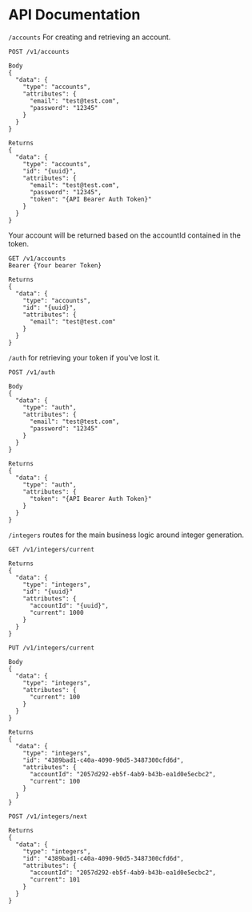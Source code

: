 # API Documentation

`/accounts` For creating and retrieving an account.
```
POST /v1/accounts

Body
{
  "data": {
    "type": "accounts",
    "attributes": {
      "email": "test@test.com",
      "password": "12345"
    }
  }
}

Returns
{
  "data": {
    "type": "accounts",
    "id": "{uuid}",
    "attributes": {
      "email": "test@test.com",
      "password": "12345",
      "token": "{API Bearer Auth Token}"
    }
  }
}
```
Your account will be returned based on the accountId contained in the token.
```
GET /v1/accounts
Bearer {Your bearer Token}

Returns
{
  "data": {
    "type": "accounts",
    "id": "{uuid}",
    "attributes": {
      "email": "test@test.com"
    }
  }
}
```

`/auth` for retrieving your token if you've lost it.
```
POST /v1/auth

Body
{
  "data": {
    "type": "auth",
    "attributes": {
      "email": "test@test.com",
      "password": "12345"
    }
  }
}

Returns
{
  "data": {
    "type": "auth",
    "attributes": {
      "token": "{API Bearer Auth Token}"
    }
  }
}
```

`/integers` routes for the main business logic around integer generation.
```
GET /v1/integers/current

Returns
{
  "data": {
    "type": "integers",
    "id": "{uuid}"
    "attributes": {
      "accountId": "{uuid}",
      "current": 1000
    }
  }
}
```

```
PUT /v1/integers/current

Body
{
  "data": {
    "type": "integers",
    "attributes": {
      "current": 100
    }
  }
}

Returns
{
  "data": {
    "type": "integers",
    "id": "4389bad1-c40a-4090-90d5-3487300cfd6d",
    "attributes": {
      "accountId": "2057d292-eb5f-4ab9-b43b-ea1d0e5ecbc2",
      "current": 100
    }
  }
}
```

```
POST /v1/integers/next

Returns
{
  "data": {
    "type": "integers",
    "id": "4389bad1-c40a-4090-90d5-3487300cfd6d",
    "attributes": {
      "accountId": "2057d292-eb5f-4ab9-b43b-ea1d0e5ecbc2",
      "current": 101
    }
  }
}
```